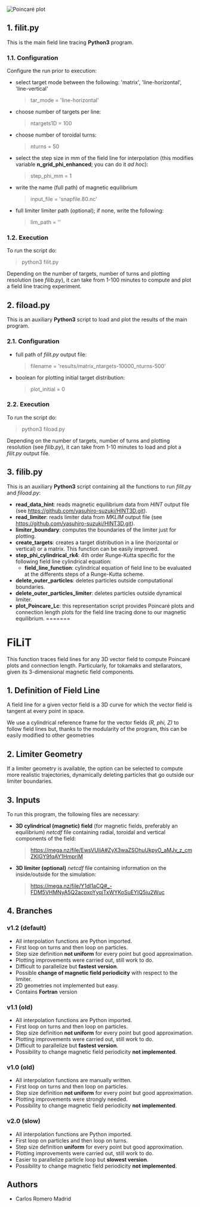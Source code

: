 ![Poincaré plot](cover.png)

## 1. filit.py
This is the main field line tracing **Python3** program.
### 1.1. Configuration
Configure the run prior to execution:
  - select target mode between the following: 'matrix', 'line-horizontal', 'line-vertical'
    > tar_mode = 'line-horizontal'
  - choose number of targets per line:
    > ntargets1D = 100
  - choose number of toroidal turns:
    > nturns = 50
  - select the step size in mm of the field line for interpolation (this modifies variable **n_grid_phi_enhanced**; you can do it *ad hoc*):
    > step_phi_mm = 1
  - write the name (full path) of magnetic equilibrium 
    > input_file   = 'snapfile.80.nc'
  - full limiter limiter path (optional); if none, write the following:
    > lim_path     = ''
    
### 1.2. Execution
To run the script do:
  > python3 filit.py
 
Depending on the number of targets, number of turns and plotting resolution (see *filib.py*), it can take from 1-100 minutes to compute and plot a field line tracing experiment.
 

## 2. fiload.py
This is an auxiliary **Python3** script to load and plot the results of the main program.
### 2.1. Configuration
- full path of *filit.py* output file:
  > filename = 'results/matrix_ntargets-10000_nturns-500'
- boolean for plotting initial target distribution:
  > plot_initial = 0
  
### 2.2. Execution
To run the script do:
  > python3 fiload.py

Depending on the number of targets, number of turns and plotting resolution (see *filib.py*), it can take from 1-10 minutes to load and plot a *filit.py* output file.

## 3. filib.py
This is an auxiliary **Python3** script containing all the functions to run *filit.py* and *fiload.py*:
-  **read_data_hint**: reads magnetic equilibrium data from *HINT* output file (see https://github.com/yasuhiro-suzuki/HINT3D.git).
-  **read_limiter**: reads limiter data from *MKLIM* output file (see https://github.com/yasuhiro-suzuki/HINT3D.git).
-  **limiter_boundary**: computes the boundaries of the limiter just for plotting.
-  **create_targets**: creates a target distribution in a line (horizontal or vertical) or a matrix. This function can be easily improved.
-  **step_phi_cylindrical_rk4**: 4th order Runge-Kutta specific for the following field line cylindrical equation:
    - **field_line_function**: cylindrical equation of field line to be evaluated at the differents steps of a Runge-Kutta scheme.
-  **delete_outer_particles**: deletes particles outside computational boundaries.
-  **delete_outer_particles_limiter**: deletes particles outside dynamical limiter.
-  **plot_Poincare_Lc**: this representation script provides Poincaré plots and connection length plots for the field line tracing done to our magnetic equilibrium.
=======
# FiLiT
This function traces field lines for any 3D vector field to compute Poincaré plots and connection length. Particularly, for tokamaks and stellarators, given its 3-dimensional magnetic field components. 

## 1. Definition of Field Line
A field line for a given vector field is a 3D curve for which the vector field is tangent at every point in space.

We use a cylindrical reference frame for the vector fields *(R, phi, Z)* to follow field lines but, thanks to the modularity of the program, this can be easily modified to other geometries

## 2. Limiter Geometry
If a limiter geometry is available, the option can be selected to compute more realistic trajectories, dynamically deleting particles that go outside our limiter boundaries.

## 3. Inputs
To run this program, the following files are necessary:
  - **3D cylindrical (magnetic) field** (for magnetic fields, preferably an equilibrium) *netcdf* file containing radial, toroidal and vertical components of the field:
    > https://mega.nz/file/EwsVUIiA#ZyX3waZSOhuUkpyO_aMJv_z_cmZKIGY9fqAY1HmpriM
  - **3D limiter (optional)** *netcdf* file containing information on the inside/outside for the simulation:
    > https://mega.nz/file/Y1dl1aCQ#_-FDM5VHMNyA5Q2acpxoYyqjTxWYKoSuEYIQ5iu2Wuc
    
## 4. Branches
### v1.2 (default)
- All interpolation functions are Python imported.
- First loop on turns and then loop on particles.
- Step size definition **not uniform** for every point but good approximation.
- Plotting improvements were carried out, still work to do.
- Difficult to parallelize but **fastest version**.
- Possible **change of magnetic field periodicity** with respect to the limiter.
- 2D geometries not implemented but easy.
- Contains **Fortran** version

### v1.1 (old)
- All interpolation functions are Python imported.
- First loop on turns and then loop on particles.
- Step size definition **not uniform** for every point but good approximation.
- Plotting improvements were carried out, still work to do.
- Difficult to parallelize but **fastest version**.
- Possibility to change magnetic field periodicity **not implemented**.

### v1.0 (old)
- All interpolation functions are manually written.
- First loop on turns and then loop on particles.
- Step size definition **not uniform** for every point but good approximation.
- Plotting improvements were strongly needed.
- Possibility to change magnetic field periodicity **not implemented**.

### v2.0 (slow)
- All interpolation functions are Python imported.
- First loop on particles and then loop on turns.
- Step size definition **uniform** for every point but good approximation.
- Plotting improvements were carried out, still work to do.
- Easier to parallelize particle loop but **slowest version**.
- Possibility to change magnetic field periodicity **not implemented**.

## Authors
- Carlos Romero Madrid
